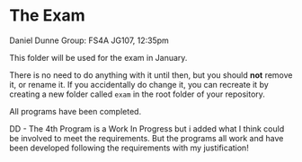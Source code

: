 # The Exam

Daniel Dunne
Group: FS4A
JG107, 12:35pm

This folder will be used for the exam in January.

There is no need to do anything with it until then, but you should **not** remove it, or rename it. If you accidentally do change it, you can recreate it by creating a new folder called ``exam`` in the root folder of your repository.

All programs have been completed.

DD - The 4th Program is a Work In Progress but i added what I think could be involved to meet the requirements. But the programs all work and have been developed following the requirements with my justification!
